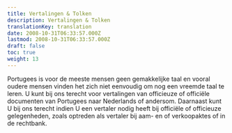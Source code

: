```yaml
---
title: Vertalingen & Tolken
description: Vertalingen & Tolken
translationKey: translation
date: 2008-10-31T06:33:57.000Z
lastmod: 2008-10-31T06:33:57.000Z
draft: false
toc: true
weight: 13
---
```


Portugees is voor de meeste mensen geen gemakkelijke taal en vooral oudere mensen vinden het zich niet eenvoudig om nog een vreemde taal te leren. U kunt bij ons terecht voor vertalingen van officieuze of officiële documenten van Portugees naar Nederlands of andersom. Daarnaast kunt U bij ons terecht indien U een vertaler nodig heeft bij officiële of officieuze gelegenheden, zoals optreden als vertaler bij aam- en of verkoopaktes of in de rechtbank.
